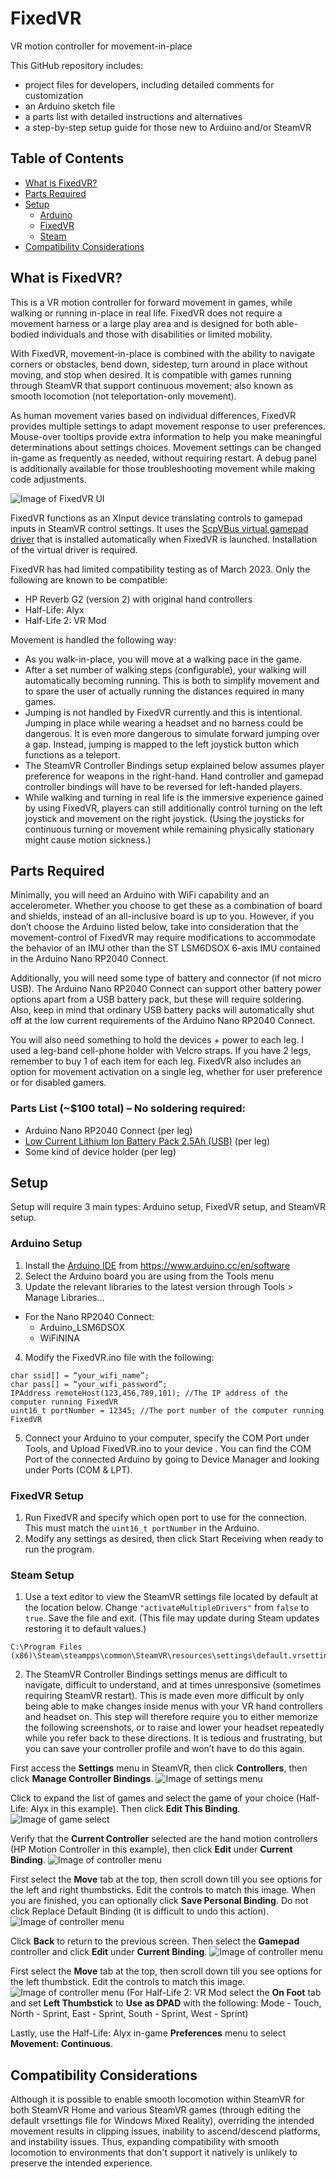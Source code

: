 # FixedVR
VR motion controller for movement-in-place

This GitHub repository includes:
- project files for developers, including detailed comments for customization
- an Arduino sketch file
- a parts list with detailed instructions and alternatives
- a step-by-step setup guide for those new to Arduino and/or SteamVR

## Table of Contents
- [What is FixedVR?](https://github.com/hexabethimal/FixedVR#what-is-fixedvr)
- [Parts Required](https://github.com/hexabethimal/FixedVR#parts-required)
- [Setup](https://github.com/hexabethimal/FixedVR#arduino-setup)
  - [Arduino](https://github.com/hexabethimal/FixedVR#arduino-setup)
  - [FixedVR](https://github.com/hexabethimal/FixedVR#fixedvr-setup)
  - [Steam](https://github.com/hexabethimal/FixedVR#steam-setup)
- [Compatibility Considerations](https://github.com/hexabethimal/FixedVR#compatibility-considerations)

## What is FixedVR?
This is a VR motion controller for forward movement in games, while walking or running in-place in real life. FixedVR does not require a movement harness or a large play area and is designed for both able-bodied individuals and those with disabilities or limited mobility.

With FixedVR, movement-in-place is combined with the ability to navigate corners or obstacles, bend down, sidestep, turn around in place without moving, and stop when desired. It is compatible with games running through SteamVR that support continuous movement; also known as smooth locomotion (not teleportation-only movement). 

As human movement varies based on individual differences, FixedVR provides multiple settings to adapt movement response to user preferences. Mouse-over tooltips provide extra information to help you make meaningful determinations about settings choices. Movement settings can be changed in-game as frequently as needed, without requiring restart. A debug panel is additionally available for those troubleshooting movement while making code adjustments.

![Image of FixedVR UI](/Images/interface6.png)

FixedVR functions as an XInput device translating controls to gamepad inputs in SteamVR control settings. It uses the [ScpVBus virtual gamepad driver](https://github.com/DavidRieman/ScpDriverInterface/) that is installed automatically when FixedVR is launched. Installation of the virtual driver is required.

FixedVR has had limited compatibility testing as of March 2023. Only the following are known to be compatible:
- HP Reverb G2 (version 2) with original hand controllers
- Half-Life: Alyx
- Half-Life 2: VR Mod

Movement is handled the following way:
- As you walk-in-place, you will move at a walking pace in the game.
- After a set number of walking steps (configurable), your walking will automatically becoming running. This is both to simplify movement and to spare the user of actually running the distances required in many games.
- Jumping is not handled by FixedVR currently and this is intentional. Jumping in place while wearing a headset and no harness could be dangerous. It is even more dangerous to simulate forward jumping over a gap. Instead, jumping is mapped to the left joystick button which functions as a teleport.
- The SteamVR Controller Bindings setup explained below assumes player preference for weapons in the right-hand. Hand controller and gamepad controller bindings will have to be reversed for left-handed players.
- While walking and turning in real life is the immersive experience gained by using FixedVR, players can still additionally control turning on the left joystick and movement on the right joystick. (Using the joysticks for continuous turning or movement while remaining physically stationary might cause motion sickness.)

## Parts Required
Minimally, you will need an Arduino with WiFi capability and an accelerometer. Whether you choose to get these as a combination of board and shields, instead of an all-inclusive board is up to you. However, if you don’t choose the Arduino listed below, take into consideration that the movement-control of FixedVR may require modifications to accommodate the behavior of an IMU other than the ST LSM6DSOX 6-axis IMU contained in the Arduino Nano RP2040 Connect. 

Additionally, you will need some type of battery and connector (if not micro USB). The Arduino Nano RP2040 Connect can support other battery power options apart from a USB battery pack, but these will require soldering. Also, keep in mind that ordinary USB battery packs will automatically shut off at the low current requirements of the Arduino Nano RP2040 Connect.

You will also need something to hold the devices + power to each leg. I used a leg-band cell-phone holder with Velcro straps. If you have 2 legs, remember to buy 1 of each item for each leg. FixedVR also includes an option for movement activation on a single leg, whether for user preference or for disabled gamers. 

### Parts List (~$100 total) – No soldering required:
- Arduino Nano RP2040 Connect (per leg)
- [Low Current Lithium Ion Battery Pack 2.5Ah (USB)](https://www.sparkfun.com/products/15204) (per leg)
- Some kind of device holder (per leg)

## Setup
Setup will require 3 main types: Arduino setup, FixedVR setup, and SteamVR setup.

### Arduino Setup
1. Install the [Arduino IDE]( https://www.arduino.cc/en/software) from https://www.arduino.cc/en/software
2. Select the Arduino board you are using from the Tools menu
3. Update the relevant libraries to the latest version through Tools > Manage Libraries…
- For the Nano RP2040 Connect:
  - Arduino_LSM6DSOX
  - WiFiNINA
4. Modify the FixedVR.ino file with the following:
```
char ssid[] = “your_wifi_name”;
char pass[] = “your_wifi_password”;
IPAddress remoteHost(123,456,789,101); //The IP address of the computer running FixedVR
uint16_t portNumber = 12345; //The port number of the computer running FixedVR
```
5. Connect your Arduino to your computer, specify the COM Port under Tools, and Upload FixedVR.ino to your device . You can find the COM Port of the connected Arduino by going to Device Manager and looking under Ports (COM & LPT).

### FixedVR Setup
1. Run FixedVR and specify which open port to use for the connection. This must match the `uint16_t portNumber` in the Arduino.
2. Modify any settings as desired, then click Start Receiving when ready to run the program.

### Steam Setup
1. Use a text editor to view the SteamVR settings file located by default at the location below. Change `"activateMultipleDrivers"` from `false` to `true`. Save the file and exit. (This file may update during Steam updates restoring it to default values.)
```
C:\Program Files (x86)\Steam\steampps\common\SteamVR\resources\settings\default.vrsettings
```
2. The SteamVR Controller Bindings settings menus are difficult to navigate, difficult to understand, and at times unresponsive (sometimes requiring SteamVR restart). This is made even more difficult by only being able to make changes inside menus with your VR hand controllers and headset on. This step will therefore require you to either memorize the following screenshots, or to raise and lower your headset repeatedly while you refer back to these directions. It is tedious and frustrating, but you can save your controller profile and won’t have to do this again.

First access the **Settings** menu in SteamVR, then click **Controllers**, then click **Manage Controller Bindings**.
![Image of settings menu](/Images/con1edit.png)

Click to expand the list of games and select the game of your choice (Half-Life: Alyx in this example). Then click **Edit This Binding**.
![Image of game select](/Images/con8edit.png)

Verify that the **Current Controller** selected are the hand motion controllers (HP Motion Controller in this example), then click **Edit** under **Current Binding**.
![Image of controller menu](/Images/con4edit.png)

First select the **Move** tab at the top, then scroll down till you see options for the left and right thumbsticks. Edit the controls to match this image. When you are finished, you can optionally click **Save Personal Binding**. Do not click Replace Default Binding (it is difficult to undo this action).
![Image of controller menu](/Images/con9edit.png)

Click **Back** to return to the previous screen. Then select the **Gamepad** controller and click **Edit** under **Current Binding**.
![Image of controller menu](/Images/con6edit.png)

First select the **Move** tab at the top, then scroll down till you see options for the left thumbstick. Edit the controls to match this image.
![Image of controller menu](/Images/con7edit.png)
(For Half-Life 2: VR Mod select the **On Foot** tab and set **Left Thumbstick** to **Use as DPAD** with the following: Mode - Touch, North - Sprint, East - Sprint, South - Sprint, West - Sprint)

Lastly, use the Half-Life: Alyx in-game **Preferences** menu to select **Movement: Continuous**.

## Compatibility Considerations
Although it is possible to enable smooth locomotion within SteamVR for both SteamVR Home and various SteamVR games (through editing the default vrsettings file for Windows Mixed Reality), overriding the intended movement results in clipping issues, inability to ascend/descend platforms, and instability issues. Thus, expanding compatibility with smooth locomotion to environments that don't support it natively is unlikely to preserve the intended experience.